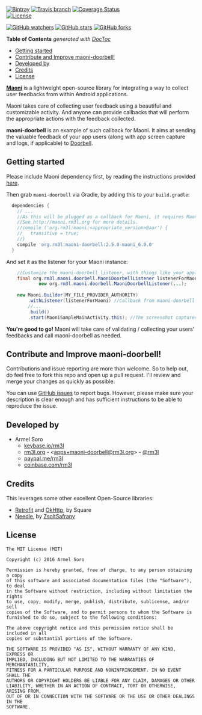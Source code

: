 [![Bintray](https://img.shields.io/bintray/v/rm3l/maven/org.rm3l:maoni-doorbell.svg)](https://bintray.com/rm3l/maven/org.rm3l%3Amaoni-doorbell) 
[![Travis branch](https://img.shields.io/travis/rm3l/maoni-doorbell/master.svg)](https://travis-ci.org/rm3l/maoni-doorbell) 
[![Coverage Status](https://coveralls.io/repos/github/rm3l/maoni-doorbell/badge.svg?branch=master)](https://coveralls.io/github/rm3l/maoni-doorbell?branch=master)  
[![License](https://img.shields.io/badge/license-MIT-green.svg?style=flat)](https://github.com/rm3l/maoni-doorbell/blob/master/LICENSE) 

[![GitHub watchers](https://img.shields.io/github/watchers/rm3l/maoni-doorbell.svg?style=social&label=Watch)](https://github.com/rm3l/maoni-doorbell) 
[![GitHub stars](https://img.shields.io/github/stars/rm3l/maoni-doorbell.svg?style=social&label=Star)](https://github.com/rm3l/maoni-doorbell) 
[![GitHub forks](https://img.shields.io/github/forks/rm3l/maoni-doorbell.svg?style=social&label=Fork)](https://github.com/rm3l/maoni-doorbell)

<!-- START doctoc generated TOC please keep comment here to allow auto update -->
<!-- DON'T EDIT THIS SECTION, INSTEAD RE-RUN doctoc TO UPDATE -->
**Table of Contents**  *generated with [DocToc](https://github.com/thlorenz/doctoc)*

- [Getting started](#getting-started)
- [Contribute and Improve maoni-doorbell!](#contribute-and-improve-maoni-doorbell)
- [Developed by](#developed-by)
- [Credits](#credits)
- [License](#license)

<!-- END doctoc generated TOC please keep comment here to allow auto update -->


[**Maoni**](http://maoni.rm3l.org) is a lightweight open-source library for integrating 
a way to collect user feedbacks from within Android applications.

Maoni takes care of collecting user feedback using a beautiful and customizable activity. 
And anyone can provide callbacks that will perform the appropriate actions with the feedback collected.

**maoni-doorbell** is an example of such callback for Maoni. 
It aims at sending the valuable feedback of your app users (along with app screen capture and logs, if applicable) to [Doorbell](https://doorbell.io).


## Getting started

Please include Maoni dependency first, by reading the instructions provided [here](http://maoni.rm3l.org).

Then grab `maoni-doorbell` via Gradle, by adding this to your `build.gradle`:

```gradle
  dependencies {
    // ...
    //As this will be plugged as a callback for Maoni, it requires Maoni dependency as well.
    //See http://maoni.rm3l.org for more details.
    //compile ('org.rm3l:maoni:<appropriate_version>@aar') {
    //   transitive = true;
    //}
    compile 'org.rm3l:maoni-doorbell:2.5.0-maoni_6.0.0'
  }
```

And set it as the listener for your Maoni instance:
```java
    //Customize the maoni-doorbell listener, with things like your application ID/Key on Doorbell
    final org.rm3l.maoni.doorbell.MaoniDoorbellListener listenerForMaoni = 
            new org.rm3l.maoni.doorbell.MaoniDoorbellListener(...);
    
    new Maoni.Builder(MY_FILE_PROVIDER_AUTHORITY)
        .withListener(listenerForMaoni) //Callback from maoni-doorbell
        //...
        .build()
        .start(MaoniSampleMainActivity.this); //The screenshot captured is relative to this calling context 
```

**You're good to go!** Maoni will take care of validating / collecting your users' feedbacks 
and call maoni-doorbell as needed. 


## Contribute and Improve maoni-doorbell!

Contributions and issue reporting are more than welcome. 
So to help out, do feel free to fork this repo and open up a pull request. 
I'll review and merge your changes as quickly as possible.

You can use [GitHub issues](https://github.com/rm3l/maoni-doorbell/issues) to report bugs. 
However, please make sure your description is clear enough and has sufficient instructions 
to be able to reproduce the issue.

## Developed by

* Armel Soro
  * [keybase.io/rm3l](https://keybase.io/rm3l)
  * [rm3l.org](https://rm3l.org) - &lt;apps+maoni-doorbell@rm3l.org&gt; - [@rm3l](https://twitter.com/rm3l)
  * [paypal.me/rm3l](https://paypal.me/rm3l)
  * [coinbase.com/rm3l](https://www.coinbase.com/rm3l)

## Credits

This leverages some other excellent Open-Source libraries:
* [Retrofit](https://square.github.io/retrofit/) and [OkHttp](http://square.github.io/okhttp/), by Square
* [Needle](http://zsoltsafrany.github.io/needle/), by [ZsoltSafrany](https://github.com/ZsoltSafrany)

## License

    The MIT License (MIT)
    
    Copyright (c) 2016 Armel Soro
    
    Permission is hereby granted, free of charge, to any person obtaining a copy
    of this software and associated documentation files (the "Software"), to deal
    in the Software without restriction, including without limitation the rights
    to use, copy, modify, merge, publish, distribute, sublicense, and/or sell
    copies of the Software, and to permit persons to whom the Software is
    furnished to do so, subject to the following conditions:
    
    The above copyright notice and this permission notice shall be included in all
    copies or substantial portions of the Software.
    
    THE SOFTWARE IS PROVIDED "AS IS", WITHOUT WARRANTY OF ANY KIND, EXPRESS OR
    IMPLIED, INCLUDING BUT NOT LIMITED TO THE WARRANTIES OF MERCHANTABILITY,
    FITNESS FOR A PARTICULAR PURPOSE AND NONINFRINGEMENT. IN NO EVENT SHALL THE
    AUTHORS OR COPYRIGHT HOLDERS BE LIABLE FOR ANY CLAIM, DAMAGES OR OTHER
    LIABILITY, WHETHER IN AN ACTION OF CONTRACT, TORT OR OTHERWISE, ARISING FROM,
    OUT OF OR IN CONNECTION WITH THE SOFTWARE OR THE USE OR OTHER DEALINGS IN THE
    SOFTWARE.

